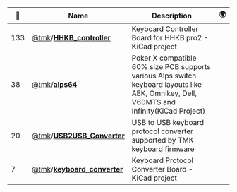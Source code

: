 |:star2: | Name | Description | 🌍|
|---|---|---|---|
|133|[@tmk](https://github.com/tmk)/[**HHKB_controller**](https://github.com/tmk/HHKB_controller)|Keyboard Controller Board for HHKB pro2 - KiCad project||
|38|[@tmk](https://github.com/tmk)/[**alps64**](https://github.com/tmk/alps64)|Poker X compatible 60% size PCB supports various Alps switch keyboard layouts like AEK, Omnikey, Dell, V60MTS and Infinity(KiCad Project)||
|20|[@tmk](https://github.com/tmk)/[**USB2USB_Converter**](https://github.com/tmk/USB2USB_Converter)|USB to USB keyboard protocol converter supported by TMK keyboard firmware||
|7|[@tmk](https://github.com/tmk)/[**keyboard_converter**](https://github.com/tmk/keyboard_converter)|Keyboard Protocol Converter Board - KiCad project||

